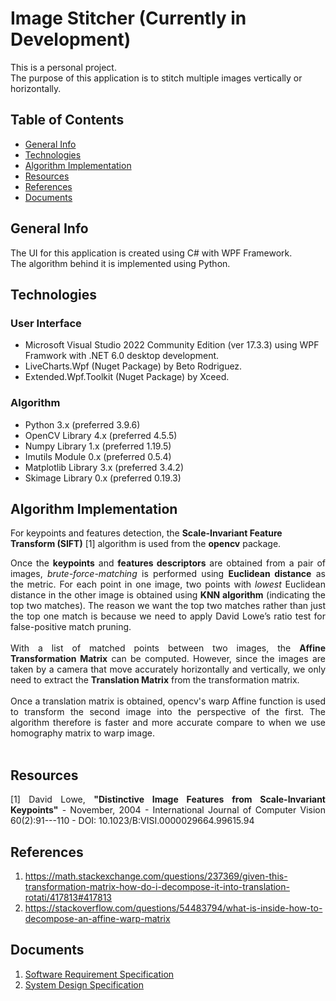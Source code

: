 # Image Stitcher (Currently in Development)
This is a personal project.  
The purpose of this application is to stitch multiple images vertically or horizontally.

## Table of Contents
* [General Info](#general-info)
* [Technologies](#technologies)
* [Algorithm Implementation](#algorithm-implementation)
* [Resources](#resources)
* [References](#references)
* [Documents](#documents)

## General Info
The UI for this application is created using C# with WPF Framework.</br>
The algorithm behind it is implemented using Python.

## Technologies
### User Interface
* Microsoft Visual Studio 2022 Community Edition (ver 17.3.3) using WPF Framwork with .NET 6.0 desktop development.
* LiveCharts.Wpf (Nuget Package) by Beto Rodriguez.
* Extended.Wpf.Toolkit (Nuget Package) by Xceed.
### Algorithm
* Python 3.x (preferred 3.9.6)
* OpenCV Library 4.x (preferred 4.5.5)
* Numpy Library 1.x (preferred 1.19.5)
* Imutils Module 0.x (preferred 0.5.4)
* Matplotlib Library 3.x (preferred 3.4.2)
* Skimage Library 0.x (preferred 0.19.3)

## Algorithm Implementation
For keypoints and features detection, the **Scale-Invariant Feature Transform (SIFT)** [1] algorithm is used from the **opencv** package.
</br>

<p align="justify">
Once the <b>keypoints</b> and <b>features descriptors</b> are obtained from a pair of images, <i>brute-force-matching</i> is performed using <b>Euclidean distance</b> as the metric. For each point in one image, two points with <i>lowest</i> Euclidean distance in the other image is obtained using <b>KNN algorithm</b> (indicating the top two matches). The reason we want the top two matches rather than just the top one match is because we need to apply David Lowe’s ratio test for false-positive match pruning.
</br>
</br>
With a list of matched points between two images, the <b>Affine Transformation Matrix</b> can be computed. However, since the images are taken by a camera that move accurately horizontally and vertically, we only need to extract the <b>Translation Matrix</b> from the transformation matrix.
</br>
</br>
Once a translation matrix is obtained, opencv's warp Affine function is used to transform the second image into the perspective of the first. The algorithm therefore is faster and more accurate compare to when we use homography matrix to warp image.
</br>
</br>
</p>

## Resources
<p align="justify">
[1] David Lowe, <b>"Distinctive Image Features from Scale-Invariant Keypoints"</b> - November, 2004 - International Journal of Computer Vision 60(2):91---110 - DOI: 10.1023/B:VISI.0000029664.99615.94 
</p>

## References
1. https://math.stackexchange.com/questions/237369/given-this-transformation-matrix-how-do-i-decompose-it-into-translation-rotati/417813#417813
2. https://stackoverflow.com/questions/54483794/what-is-inside-how-to-decompose-an-affine-warp-matrix

## Documents
1. [Software Requirement Specification](https://docs.google.com/document/d/15WrhWoT1YypFDTgjju1YcEVTrSuhIc3lM7sdHldyAN4/edit?usp=sharing)
2. [System Design Specification](https://docs.google.com/document/d/1pAWvcZ9oywys1ZpVrD5P6CMuZXhkgCsqDr2yt6ugUxk/edit?usp=sharing)
